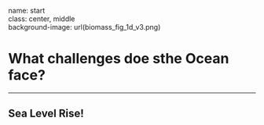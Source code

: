 name: start  
class: center, middle  
background-image: url(biomass_fig_1d_v3.png)

# What challenges doe sthe Ocean face?

---
## Sea Level Rise!

